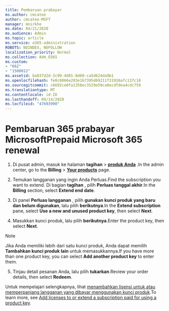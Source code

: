 ```yaml
---
title: Pembaruan prabayar
ms.author: cmcatee
author: cmcatee-MSFT
manager: mnirkhe
ms.date: 04/21/2020
ms.audience: Admin
ms.topic: article
ms.service: o365-administration
ROBOTS: NOINDEX, NOFOLLOW
localization_priority: Normal
ms.collection: Adm_O365
ms.custom:
- "662"
- "1500012"
ms.assetid: ba037d2d-3c99-4d01-8d60-ca5d624da9b1
ms.openlocfilehash: fe0c8066e203e1b7395d69211f31916afc137c18
ms.sourcegitcommit: c6692ce0fa1358ec3529e59ca0ecdfdea4cdc759
ms.translationtype: MT
ms.contentlocale: id-ID
ms.lasthandoff: 09/14/2020
ms.locfileid: "47693990"
---
```

# <a name="prepaid-microsoft-365-renewal"></a><span data-ttu-id="65fe9-102">Pembaruan 365 prabayar Microsoft</span><span class="sxs-lookup"><span data-stu-id="65fe9-102">Prepaid Microsoft 365 renewal</span></span>

1. <span data-ttu-id="65fe9-103">Di pusat admin, masuk ke halaman **tagihan** \> **[produk Anda](https://go.microsoft.com/fwlink/p/?linkid=842054)** .</span><span class="sxs-lookup"><span data-stu-id="65fe9-103">In the admin center, go to the **Billing** \> **[Your products](https://go.microsoft.com/fwlink/p/?linkid=842054)** page.</span></span>

2. <span data-ttu-id="65fe9-104">Temukan langganan yang ingin Anda Perluas.</span><span class="sxs-lookup"><span data-stu-id="65fe9-104">Find the subscription you want to extend.</span></span> <span data-ttu-id="65fe9-105">Di bagian **tagihan** , pilih **Perluas tanggal akhir**.</span><span class="sxs-lookup"><span data-stu-id="65fe9-105">In the **Billing** section, select **Extend end date**.</span></span>

3. <span data-ttu-id="65fe9-106">Di panel **Perluas langganan** , pilih **gunakan kunci produk yang baru dan belum digunakan**, lalu pilih **berikutnya**.</span><span class="sxs-lookup"><span data-stu-id="65fe9-106">In the **Extend subscription** pane, select **Use a new and unused product key**, then select **Next**.</span></span>

4. <span data-ttu-id="65fe9-107">Masukkan kunci produk, lalu pilih **berikutnya**.</span><span class="sxs-lookup"><span data-stu-id="65fe9-107">Enter the product key, then select **Next**.</span></span>

> [!NOTE]
> <span data-ttu-id="65fe9-108">Jika Anda memiliki lebih dari satu kunci produk, Anda dapat memilih **Tambahkan kunci produk lain** untuk memasukkannya.</span><span class="sxs-lookup"><span data-stu-id="65fe9-108">If you have more than one product key, you can select **Add another product key** to enter them.</span></span>

5. <span data-ttu-id="65fe9-109">Tinjau detail pesanan Anda, lalu pilih **tukarkan**.</span><span class="sxs-lookup"><span data-stu-id="65fe9-109">Review your order details, then select **Redeem**.</span></span>

<span data-ttu-id="65fe9-110">Untuk mempelajari selengkapnya, lihat [menambahkan lisensi untuk atau memperpanjang langganan yang dibayar menggunakan kunci produk](https://docs.microsoft.com/microsoft-365/commerce/licenses/add-licenses-using-product-key).</span><span class="sxs-lookup"><span data-stu-id="65fe9-110">To learn more, see [Add licenses to or extend a subscription paid for using a product key](https://docs.microsoft.com/microsoft-365/commerce/licenses/add-licenses-using-product-key).</span></span>